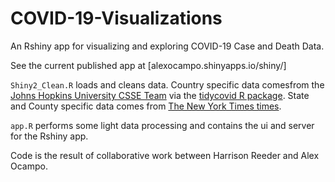 # COVID-19-Visualizations
An Rshiny app for visualizing and exploring COVID-19 Case and Death Data.

See the current published app at [alexocampo.shinyapps.io/shiny/]

`Shiny2_Clean.R` loads and cleans data. Country specific data comesfrom the [Johns Hopkins University CSSE Team](https://github.com/CSSEGISandData/COVID-19) via the [tidycovid R package](https://github.com/joachim-gassen/tidycovid19). State and County specific data comes from [The New York Times times](https://github.com/nytimes/covid-19-data).

`app.R` performs some light data processing and contains the ui and server for the Rshiny app.

Code is the result of collaborative work between Harrison Reeder and Alex Ocampo.




